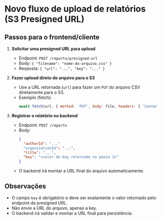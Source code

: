 # Novo fluxo de upload de relatórios (S3 Presigned URL)

## Passos para o frontend/cliente

1. **Solicitar uma presigned URL para upload**
   - Endpoint: `POST /reports/presigned-url`
   - Body: `{ "filename": "nome-do-arquivo.csv" }`
   - Resposta: `{ "url": "...", "key": "..." }`

2. **Fazer upload direto do arquivo para o S3**
   - Use a URL retornada (`url`) para fazer um `PUT` do arquivo CSV diretamente para o S3.
   - Exemplo (fetch):
     ```js
     await fetch(url, { method: 'PUT', body: file, headers: { 'Content-Type': 'text/csv' } });
     ```

3. **Registrar o relatório no backend**
   - Endpoint: `POST /reports`
   - Body:
     ```json
     {
       "authorId": "..."
       "organizationId": "...",
       "title": "...",
       "key": "<valor de key retornado no passo 1>"
     }
     ```
   - O backend irá montar a URL final do arquivo automaticamente.

## Observações
- O campo `key` é obrigatório e deve ser exatamente o valor retornado pelo endpoint de presigned URL.
- Não envie a URL do arquivo, apenas a key.
- O backend irá validar e montar a URL final para persistência.
